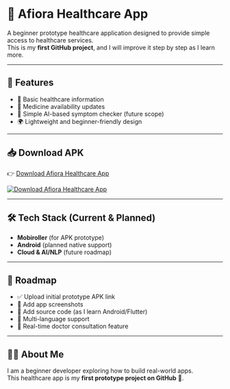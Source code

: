 # 📱 Afiora Healthcare App  

A beginner prototype healthcare application designed to provide simple access to healthcare services.  
This is my **first GitHub project**, and I will improve it step by step as I learn more.  

---

## 🚀 Features
- 🏥 Basic healthcare information  
- 💊 Medicine availability updates  
- 🤖 Simple AI-based symptom checker (future scope)  
- 🌍 Lightweight and beginner-friendly design  

---

## 📥 Download APK
👉 [Download Afiora Healthcare App](https://tinyurl.com/afiora-healthcare)  

[![Download Afiora Healthcare App](https://img.shields.io/badge/Download-Afiora%20Healthcare%20App-brightgreen?style=for-the-badge&logo=android)](https://tinyurl.com/afiora-healthcare)

---

## 🛠️ Tech Stack (Current & Planned)
- **Mobiroller** (for APK prototype)  
- **Android** (planned native support)  
- **Cloud & AI/NLP** (future roadmap)  

---

## 📌 Roadmap
- ✅ Upload initial prototype APK link  
- 🔲 Add app screenshots  
- 🔲 Add source code (as I learn Android/Flutter)  
- 🔲 Multi-language support  
- 🔲 Real-time doctor consultation feature  

---

## 👩‍💻 About Me
I am a beginner developer exploring how to build real-world apps.  
This healthcare app is my **first prototype project on GitHub** 🚀.
